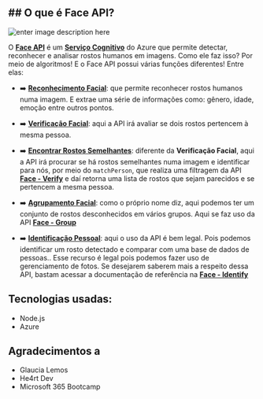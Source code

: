 ## ## O que é Face API?
![enter image description here](https://res.cloudinary.com/practicaldev/image/fetch/s--p5n0xN6D--/c_limit,f_auto,fl_progressive,q_auto,w_880/https://i.postimg.cc/50PDbW4R/face-api-cs.jpg)

O  **[Face API](http://bit.ly/2VGVetL)**  é um  **[Serviço Cognitivo](http://bit.ly/30MCcTN)**  do Azure que permite detectar, reconhecer e analisar rostos humanos em imagens. Como ele faz isso? Por meio de algoritmos! E o Face API possui várias funções diferentes! Entre elas:

-   ➡️  **[Reconhecimento Facial](http://bit.ly/35BNNZe)**: que permite reconhecer rostos humanos numa imagem. E extrae uma série de informações como: gênero, idade, emoção entre outros pontos.
    
-   ➡️  **[Verificação Facial](http://bit.ly/35zAUza)**: aqui a API irá avaliar se dois rostos pertencem à mesma pessoa.
    
-   ➡️  **[Encontrar Rostos Semelhantes](http://bit.ly/2VIsQrl)**: diferente da  **Verificação Facial**, aqui a API irá procurar se há rostos semelhantes numa imagem e identificar para nós, por meio do  `matchPerson`, que realiza uma filtragem da API  **[Face - Verify](http://bit.ly/2MdKgsD)**  e daí retorna uma lista de rostos que sejam parecidos e se pertencem a mesma pessoa.
    
-   ➡️  **[Agrupamento Facial](http://bit.ly/2Bd8Weu)**: como o próprio nome diz, aqui podemos ter um conjunto de rostos desconhecidos em vários grupos. Aqui se faz uso da API  **[Face - Group](http://bit.ly/35vHqXH)**
    
-   ➡️  **[Identificação Pessoal](http://bit.ly/2J5yrmv)**: aqui o uso da API é bem legal. Pois podemos identificar um rosto detectado e comparar com uma base de dados de pessoas.. Esse recurso é legal pois podemos fazer uso de gerenciamento de fotos. Se desejarem saberem mais a respeito dessa API, bastam acessar a documentação de referência na  **[Face - Identify](http://bit.ly/2MetM3g)**

## Tecnologias usadas:

 - Node.js
 - Azure 

## Agradecimentos a 

 - Glaucia Lemos
 - He4rt Dev
 - Microsoft 365 Bootcamp 
